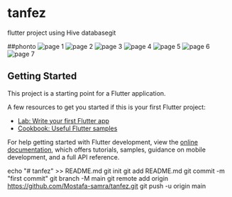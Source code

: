 # tanfez

flutter project using Hive databasegit 

##phonto
![page 1](assets/images/1.jpg)
![page 2](assets/images/2.jpg)
![page 3](assets/images/3.png)
![page 4](assets/images/4.png)
![page 5](assets/images/5.jpg)
![page 6](assets/images/6.jpg)
![page 7](assets/images/7.jpg)
## Getting Started

This project is a starting point for a Flutter application.

A few resources to get you started if this is your first Flutter project:

- [Lab: Write your first Flutter app](https://docs.flutter.dev/get-started/codelab)
- [Cookbook: Useful Flutter samples](https://docs.flutter.dev/cookbook)

For help getting started with Flutter development, view the
[online documentation](https://docs.flutter.dev/), which offers tutorials,
samples, guidance on mobile development, and a full API reference.

echo "# tanfez" >> README.md
git init
git add README.md
git commit -m "first commit"
git branch -M main
git remote add origin https://github.com/Mostafa-samra/tanfez.git
git push -u origin main
